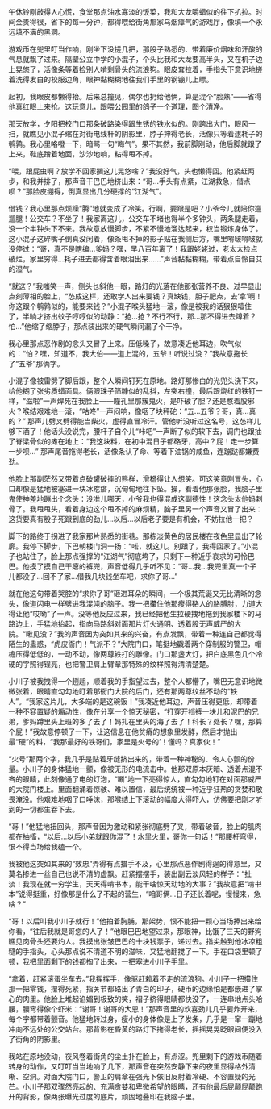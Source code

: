 午休铃刚敲得人心慌，食堂那点油水寡淡的饭菜，我和大龙嚼蜡似的往下扒拉。时间金贵得很，省下的每一分钟，都得喂给街角那家乌烟瘴气的游戏厅，像填一个永远填不满的黑洞。

游戏币在兜里叮当作响，刚坐下没搓几把，那股子熟悉的、带着廉价烟味和汗酸的气息就飘了过来。隔壁公立中学的小混子，个头比我和大龙要高半头，又在机子边上晃悠了，活像条等着捡别人啃剩骨头的流浪狗。眼皮耷拉着，手指头下意识地搓着洗得发白的校服边角，眼神黏糊糊地往我们手里的钢镚儿上瞟。

起初，我眼皮都懒得抬。后来总撞见，偶尔也扔给他俩，算是混个“脸熟”——省得他真红眼上来抢。这玩意儿，跟喂公园里的鸽子一个道理，图个清净。

那天放学，夕阳把校门口那条破路染得跟生锈的铁水似的。刚跨出大门，眼风一扫，就瞧见小混子缩在对街电线杆的阴影里，脖子抻得老长，活像只等着逮耗子的鹌鹑。我心里咯噔一下，暗骂一句“晦气”。果不其然，我前脚刚动，他后脚就跟了上来，鞋底蹭着地面，沙沙地响，粘得甩不掉。

“喂，跟屁虫啊？放学不回家搁这儿晃悠啥？”我没好气，头也懒得回。他紧赶两步，和我并排了，那声音干巴巴地挤出来：“哥…手头有点紧，江湖救急，借点呗？”那脸皮绷得，倒真显出几分硬撑的“江湖气”。

借钱？我心里那点烦躁“腾”地就变成了冷笑。行啊，要跟是吧？小爷今儿就陪你遛遛腿！公交车？不坐了！我家离这儿，公交车不堵也得半个多钟头，两条腿走着，没一个半钟头下不来。我故意放慢脚步，不紧不慢地溜达起来，权当锻炼身体了。这小混子这碎嘴子倒真没闲着，像条甩不掉的影子贴在我侧后方，嘴里嘚啵嘚啵就没停过：“哥，真不是瞎编…爹妈？嘿，早八百年离了！我跟姥姥过，老太太捡点破烂，家里穷得…耗子进去都得含着眼泪出来……”声音黏黏糊糊，带着点自怜自艾的湿气。

“就这？”我嗤笑一声，侧头乜斜他一眼，路灯的光落在他那张营养不良、过早显出点刻薄相的脸上，“怂成这样，还敢学人出来要钱？真缺钱，胆子肥点，去‘拿’啊！你这跟个鹌鹑似的，能要来钱？”小混子喉头猛地一滚，像是被我的话狠狠噎住了，半晌才挤出蚊子哼哼似的动静：“抢…抢？不行不行，那…那不得进去蹲着？怕…”他缩了缩脖子，那点装出来的硬气瞬间漏了个干净。

我心里那点恶作剧的念头又冒了上来。压低嗓子，故意凑近他耳边，吹气似的：“怕？嘿，知道不，我大伯——道上混的，五爷！听说过没？”我故意拖长了“五爷”那俩字。

小混子像被雷劈了脚后跟，整个人瞬间钉死在原地。路灯那惨白的光兜头浇下来，给他糊了张劣质蜡面具。俩眼珠子筛糠似的乱抖，左突右撞，最后跟烧红的铁钉一样，“滋啦”一声焊死在我脸上——瞳孔里那簇鬼火，是吓破了胆？还是憋着股邪火？喉结艰难地一滚，“咕咚”一声闷响，像咽了块秤砣：“五…五爷？哥，真…真的？” 那声儿劈叉劈得能当柴火，虚得直冒冷汗。管他听没听过这名号，这怂样儿够下酒了！他话头没说完，腰杆子自个儿“咔吧”一声断了似的软下去，调门也跟抽了脊梁骨似的瘫在地上：“我这块料，在初中混日子都硌牙，高中？屁！走一步算一步呗…” 那声尾音拖得老长，活像条认了命、等着下油锅的咸鱼，连蹦跶都嫌费劲。

他脸上那副茫然又带着点破罐破摔的熊样，滑稽得让人想笑。可这笑意刚冒头，心口却像是猛地被塞进一块冰疙瘩，沉甸甸地往下坠。操，看着他那张脸，我脑子里鬼使神差地蹦出个念头：没准儿哪天，小爷我也得混成这副德性！这念头太他妈刺骨了。我甩甩头，看着身边这个甩不掉的麻烦精，脑子里另一个声音又冒了出来：这货要真有股子死跟到底的劲儿…以后…以后老子要是有机会，不妨拉他一把？

脚下的路终于拐进了我家那片熟悉的街巷。那栋淡黄色的居民楼在夜色里显出了轮廓。我停下脚步，下巴朝楼门洞一扬：“喏，就这儿。别跟了，我得回家了。”小混子也站住了，脸上那点强撑的“江湖气”彻底垮了，只剩下一种近乎哀求的可怜巴巴。他摸了摸自己干瘪的裤兜，声音低得几乎听不见：“哥…我…我兜里真一个子儿都没了…回不了家…借我几块钱坐车吧，求你了哥…”

就在他这句带着哭腔的“求你了哥”砸进耳朵的瞬间，一个极其荒诞又无比清晰的念头，像道闪电一样劈进我混沌的脑子。我一把攥住他那瘦得硌人的胳膊肘，力道大得让他“哎呦”了一声。没等他反应过来，我已经把他生拉硬拽地拖到我家楼下的马路边上，手猛地抬起，指向马路斜对面那片灯火通明、透着股无声威严的大院。“瞅见没？”我的声音因为突如其来的兴奋，有点发飘，带着一种连自己都觉得陌生的蛊惑，“虎皮衙门！气派不？”大院门口，笔挺地戳着两个穿制服的警卫，帽檐压得低低的，一动不动，像两尊铁打的雕像。门口那盏大灯，把白底黑色几个冷硬的字照得锃亮，也把警卫肩上臂章那特殊的纹样照得清清楚楚。

小川子被我拽得一个趔趄，顺着我的手指望过去，整个人都懵了，嘴巴无意识地微微张着，眼睛直勾勾地盯着那衙门大院的后门，还有那两尊纹丝不动的“铁人”。“我家这片儿，大多端的是这碗饭！”我凑近他耳边，声音压得更低，却带着一种不容置疑的煽动性，像在分享一个惊天秘密，“打穿开裆裤一块儿和泥巴的兄弟，爹妈蹲里头上班的多了去了！妈扎在里头的海了去了！科长？处长？嘿，那算个屁！”我故意停顿了一下，让这信息在他贫瘠的想象里发酵，然后才抛出最“硬”的料，“我那最好的铁哥们，家里是火号的’！懂吗？真家伙！”

“火号”那两个字，我几乎是贴着牙缝挤出来的，带着一种神秘的、令人心颤的份量。小川子的身体猛地一颤，像被无形的电流击中。他那双原本灰暗、透着点混不吝的眼睛，此刻像通了电的灯泡，“唰”地一下亮得惊人，直勾勾地钉在对面那威严的大院门楼上。里面翻涌着惊骇、难以置信，最后统统被一种近乎狂热的贪婪和敬畏淹没。他艰难地咽了口唾沫，那喉结上下滚动的幅度大得吓人，仿佛要把刚才听到的一切都生吞下去。

“哥！”他猛地扭回头，那声音因为激动和紧张彻底劈了叉，带着破音，脸上的肌肉都在抽搐，“以后…以后小弟就跟你混了！水里火里，哥你一句话！”那腰杆弯得，恨不得当场给我磕一个。

我被他这突如其来的“效忠”弄得有点措手不及，心里那点恶作剧得逞的得意里，又莫名掺进一丝自己也说不清的虚飘。赶紧摆摆手，装出副云淡风轻的样子：“扯淡！我现在就一穷学生，天天得啃书本，能干啥惊天动地的大事？”我故意把“啃书本”说得挺重，好像那是什么了不起的营生，“咱哥俩…日子还长着呢，慢慢来，急啥？”

“哥！以后叫我小川子就行！”他拍着胸脯，那架势，恨不能把一颗心当场捧出来给你看，“往后我就是哥您的人了！”他眼巴巴地望过来，那眼神，比饿了三天的野狗瞧见肉骨头还要灼人。我摸出张皱巴巴的十块钱票子，递过去。指尖触到他冰凉粗糙的手指头，心头那点说不清道不明的滋味，又猛地翻搅了一下。手在口袋里顿了顿，我把里面剩下的钱都掏了出来，一把塞进小川子手里。

“拿着，赶紧滚蛋坐车去。”我挥挥手，像驱赶赖着不走的流浪狗。小川子一把攥住那一把零钱，攥得死紧，指关节都硌出了青白的印子，硬币的边缘怕是都嵌进了掌心的肉里。他脸上堆起谄媚到极致的笑，褶子挤得眼睛都快没了，一连串地点头哈腰，腰弯得像个虾米：“谢哥！谢哥的大恩！”那声音里的欢喜劲儿几乎要炸开来，每个字都带着颤音。他猛地转过身，瘦小的身体像是上了发条，几乎是一窜一蹦地冲向不远处的公交站台。那背影在昏黄的路灯下拖得老长，摇摇晃晃眨眼间便没入了街角的阴影里。

我站在原地没动，夜风卷着街角的尘土扑在脸上，有点涩。兜里剩下的游戏币随着转身的动作，又叮叮当当地响了几下，那声音在突然安静下来的夜里显得格外清晰、空洞。对面大院门口，警卫的肩章在强光下依旧反射着冷硬、不容置疑的光芒。小川子那双骤然亮起的、充满贪婪和卑微希望的眼睛，还有他最后屁颠屁颠跑开的背影，像两张曝光过度的底片，顽固地叠印在我脑子里。

